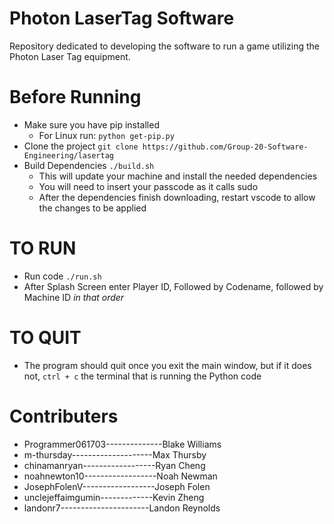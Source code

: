 # Photon LaserTag Software
Repository dedicated to developing the software to run a game utilizing the Photon Laser Tag equipment.

# Before Running
- Make sure you have pip installed
  - For Linux run: `python get-pip.py`
- Clone the project `git clone https://github.com/Group-20-Software-Engineering/lasertag`
- Build Dependencies `./build.sh`
  - This will update your machine and install the needed dependencies
  - You will need to insert your passcode as it calls sudo
  - After the dependencies finish downloading, restart vscode to allow the changes to be applied

# TO RUN
- Run code `./run.sh`
- After Splash Screen enter Player ID, Followed by Codename, followed by Machine ID *in that order*


# TO QUIT
- The program should quit once you exit the main window, but if it does not, `ctrl + c` the terminal that is running the Python code



# Contributers 
- Programmer061703--------------Blake Williams            
- m-thursday--------------------Max Thursby
- chinamanryan------------------Ryan Cheng
- noahnewton10------------------Noah Newman
- JosephFolenV------------------Joseph Folen
- unclejeffaimgumin-------------Kevin Zheng
- landonr7----------------------Landon Reynolds
